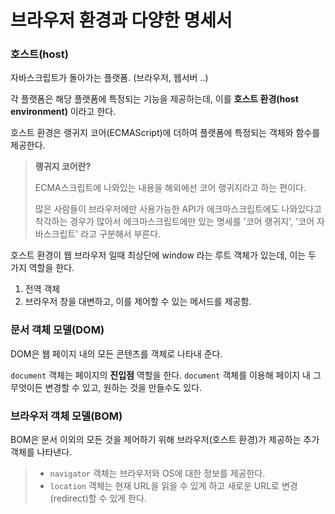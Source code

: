 # 브라우저 환경과 다양한 명세서

### 호스트(host)
자바스크립트가 돌아가는 플랫폼. (브라우저, 웹서버 ..)

각 플랫폼은 해당 플랫폼에 특정되는 기능을 제공하는데, 이를 **호스트 환경(host environment)** 이라고 한다.

호스트 환경은 랭귀지 코어(ECMAScript)에 더하여 플랫폼에 특정되는 객체와 함수를 제공한다.

> **랭귀지 코어란?**
>  
> ECMA스크립트에 나와있는 내용을 해외에선 코어 랭귀지라고 하는 편이다.
>
> 많은 사람들이 브라우저에만 사용가능한 API가 에크마스크립트에도 나와있다고 착각하는 경우가 많아서 에크마스크립트에만 있는 명세를 '코어 랭귀지', '코어 자바스크립트' 라고 구분해서 부른다.

호스트 환경이 웹 브라우저 일때 최상단에 window 라는 루트 객체가 있는데, 이는 두 가지 역할을 한다.
1. 전역 객체
2. 브라우저 창을 대변하고, 이를 제어할 수 있는 메서드를 제공함.

### 문서 객체 모델(DOM)
DOM은 웹 페이지 내의 모든 콘텐츠를 객체로 나타내 준다.

`document` 객체는 페이지의 **진입점** 역할을 한다. `document` 객체를 이용해 페이지 내 그 무엇이든 변경할 수 있고, 원하는 것을 만들수도 있다.

### 브라우저 객체 모델(BOM)
BOM은 문서 이외의 모든 것을 제어하기 위해 브라우저(호스트 환경)가 제공하는 추가 객체를 나타낸다.
 
> - `navigator` 객체는 브라우저와 OS에 대한 정보를 제공한다.
> - `location` 객체는 현재 URL을 읽을 수 있게 하고 새로운 URL로 변경(redirect)할 수 있게 한다.

